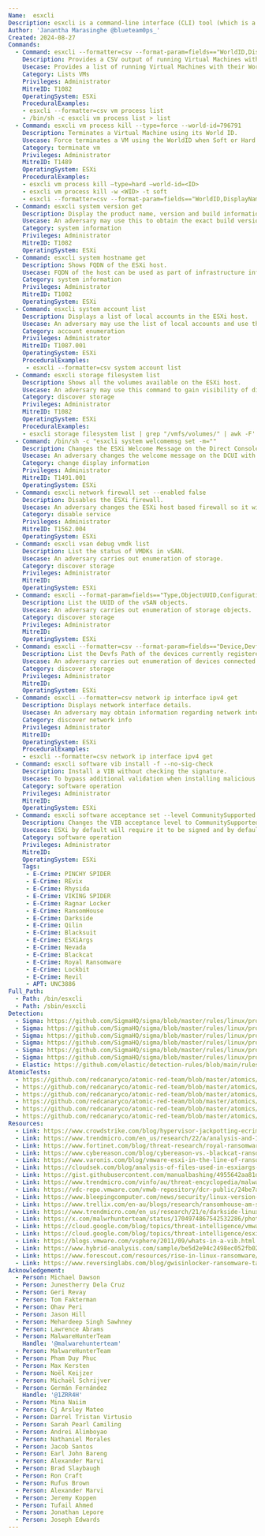 ```yaml
---
Name:  esxcli
Description: esxcli is a command-line interface (CLI) tool (which is a python script) used to manage VMware ESXi hosts. Using esxcli, administrators can perform various tasks related to ESXi host management, including network configuration, storage management, and VM operations.
Author: 'Janantha Marasinghe @blueteam0ps_'
Created: 2024-08-27
Commands:
  - Command: esxcli --formatter=csv --format-param=fields=="WorldID,DisplayName" vm process list
    Description: Provides a CSV output of running Virtual Machines with its corresponding WorldID and DisplayName.
    Usecase: Provides a list of running Virtual Machines with their WorldID and Displayname in CSV format
    Category: Lists VMs
    Privileges: Administrator
    MitreID: T1082
    OperatingSystem: ESXi
    ProceduralExamples:
    - esxcli --formatter=csv vm process list
    - /bin/sh -c esxcli vm process list > list
  - Command: esxcli vm process kill --type=force --world-id=796791
    Description: Terminates a Virtual Machine using its World ID.
    Usecase: Force terminates a VM using the WorldID when Soft or Hard terminates options fail. Soft termination allows the guest OS to gracefully shut down.This is similar to kill-SIGTERM. Gard mode immediately terminates a Virtual Machine using its World ID. It kills the VMX process and is similar to a kill -9 command
    Category: terminate vm
    Privileges: Administrator
    MitreID: T1489
    OperatingSystem: ESXi
    ProceduralExamples:
    - esxcli vm process kill –type=hard –world-id=<ID>
    - esxcli vm process kill -w <WID> -t soft
    - esxcli --formatter=csv --format-param=fields=="WorldID,DisplayName" vm process list | awk -F "\"*,\"*" '{system("esxcli vm process kill --type=force --world-id=" $1)}'
  - Command: esxcli system version get
    Description: Display the product name, version and build information.
    Usecase: An adversary may use this to obtain the exact build version information of the ESXi host to facilitate subsequent actions.
    Category: system information
    Privileges: Administrator
    MitreID: T1082
    OperatingSystem: ESXi
  - Command: esxcli system hostname get
    Description: Shows FQDN of the ESXi host.
    Usecase: FQDN of the host can be used as part of infrastructure information gathering operations.
    Category: system information
    Privileges: Administrator
    MitreID: T1082
    OperatingSystem: ESXi
  - Command: esxcli system account list
    Description: Displays a list of local accounts in the ESXi host.
    Usecase: An adversary may use the list of local accounts and use them for subsequent opeations. CSV output option was selected in certain operations.
    Category: account enumeration
    Privileges: Administrator
    MitreID: T1087.001
    OperatingSystem: ESXi
    ProceduralExamples:
     - esxcli --formatter=csv system account list
  - Command: esxcli storage filesystem list
    Description: Shows all the volumes available on the ESXi host.
    Usecase: An adversary may use this command to gain visibility of different volumes attached to the ESXi host. An adversary may use this command to gain visibility of different volumes attached to the ESXi host within /vmfs/volumes folder. This location usually holds data related to VMs.
    Category: discover storage
    Privileges: Administrator
    MitreID: T1082
    OperatingSystem: ESXi
    ProceduralExamples:
    - esxcli storage filesystem list | grep "/vmfs/volumes/" | awk -F'  ' '{print $2}'
  - Command: /bin/sh -c "esxcli system welcomemsg set -m=""
    Description: Changes the ESXi Welcome Message on the Direct Console User Interface (DCUI).
    Usecase: An adversary changes the welcome message on the DCUI with ransomware notification.
    Category: change display information
    Privileges: Administrator
    MitreID: T1491.001
    OperatingSystem: ESXi
  - Command: esxcli network firewall set --enabled false
    Description: Disables the ESXi firewall.
    Usecase: An adversary changes the ESXi host based firewall so it will cause minimum interference with their operations.
    Category: disable service
    Privileges: Administrator
    MitreID: T1562.004
    OperatingSystem: ESXi
  - Command: esxcli vsan debug vmdk list
    Description: List the status of VMDKs in vSAN.
    Usecase: An adversary carries out enumeration of storage.
    Category: discover storage
    Privileges: Administrator
    MitreID:
    OperatingSystem: ESXi
  - Command: esxcli --format-param=fields=="Type,ObjectUUID,Configuration” vsan debug object list
    Description: List the UUID of the vSAN objects.
    Usecase: An adversary carries out enumeration of storage objects.
    Category: discover storage
    Privileges: Administrator
    MitreID:
    OperatingSystem: ESXi
  - Command: esxcli --formatter=csv --format-param=fields=="Device,DevfsPath” storage core device list
    Description: List the Devfs Path of the devices currently registered with the storage.
    Usecase: An adversary carries out enumeration of devices connected to storage.
    Category: discover storage
    Privileges: Administrator
    MitreID:
    OperatingSystem: ESXi
  - Command: esxcli --formatter=csv network ip interface ipv4 get
    Description: Displays network interface details.
    Usecase: An adversary may obtain information regarding network interfaces available in the ESXi host.
    Category: discover network info
    Privileges: Administrator
    MitreID:
    OperatingSystem: ESXi
    ProceduralExamples:
    - esxcli --formatter=csv network ip interface ipv4 get
  - Command: esxcli software vib install -f --no-sig-check
    Description: Install a VIB without checking the signature.
    Usecase: To bypass additional validation when installing malicious VIBs, an adversary uses the force and no signature checking switches. Malicious VIBs are used to maintain persistent and command execution capability with an ESXi host and its guest VMs.
    Category: software operation
    Privileges: Administrator
    MitreID:
    OperatingSystem: ESXi
  - Command: esxcli software acceptance set --level CommunitySupported
    Description: Changes the VIB acceptance level to CommunitySupported.
    Usecase: ESXi by default will require it to be signed and by default set to PartnerSupported level. An adversary may change the VIB acceptance level to CommunitySupported level prior to running VIB installation.
    Category: software operation
    Privileges: Administrator
    MitreID:
    OperatingSystem: ESXi
    Tags:
     - E-Crime: PINCHY SPIDER
     - E-Crime: REvix
     - E-Crime: Rhysida
     - E-Crime: VIKING SPIDER
     - E-Crime: Ragnar Locker
     - E-Crime: RansomHouse
     - E-Crime: Darkside
     - E-Crime: Qilin
     - E-Crime: Blacksuit
     - E-Crime: ESXiArgs
     - E-Crime: Nevada
     - E-Crime: Blackcat
     - E-Crime: Royal Ransomware
     - E-Crime: Lockbit
     - E-Crime: Revil
     - APT: UNC3886
Full_Path:
  - Path: /bin/esxcli
  - Path: /sbin/esxcli
Detection:
  - Sigma: https://github.com/SigmaHQ/sigma/blob/master/rules/linux/process_creation/proc_creation_lnx_esxcli_system_discovery.yml
  - Sigma: https://github.com/SigmaHQ/sigma/blob/master/rules/linux/process_creation/proc_creation_lnx_esxcli_vm_kill.yml
  - Sigma: https://github.com/SigmaHQ/sigma/blob/master/rules/linux/process_creation/proc_creation_lnx_esxcli_vsan_discovery.yml
  - Sigma: https://github.com/SigmaHQ/sigma/blob/master/rules/linux/process_creation/proc_creation_lnx_esxcli_vm_discovery.yml
  - Sigma: https://github.com/SigmaHQ/sigma/blob/master/rules/linux/process_creation/proc_creation_lnx_esxcli_storage_discovery.yml
  - Sigma: https://github.com/SigmaHQ/sigma/blob/master/rules/linux/process_creation/proc_creation_lnx_esxcli_network_discovery.yml
  - Elastic: https://github.com/elastic/detection-rules/blob/main/rules/linux/impact_esxi_process_kill.toml
AtomicTests:
  - https://github.com/redcanaryco/atomic-red-team/blob/master/atomics/T1082/T1082.md#atomic-test-31---esxi---vm-discovery-using-esxcli
  - https://github.com/redcanaryco/atomic-red-team/blob/master/atomics/T1082/T1082.md#atomic-test-32---esxi---darkside-system-information-discovery
  - https://github.com/redcanaryco/atomic-red-team/blob/master/atomics/T1129/T1129.md#atomic-test-1---esxi---install-a-custom-vib-on-an-esxi-host
  - https://github.com/redcanaryco/atomic-red-team/blob/master/atomics/T1529/T1529.md#atomic-test-14---esxi---avoslocker-enumerates-vms-and-forcefully-kills-vms
  - https://github.com/redcanaryco/atomic-red-team/blob/master/atomics/T1562.010/T1562.010.md#atomic-test-2---esxi---change-vib-acceptance-level-to-communitysupported-via-esxcli
  - https://github.com/redcanaryco/atomic-red-team/blob/master/atomics/T1562.010/T1562.010.md#atomic-test-1---esxi---change-vib-acceptance-level-to-communitysupported-via-powercli
Resources:
  - Link: https://www.crowdstrike.com/blog/hypervisor-jackpotting-ecrime-actors-increase-targeting-of-esxi-servers/
  - Link: https://www.trendmicro.com/en_us/research/22/a/analysis-and-Impact-of-lockbit-ransomwares-first-linux-and-vmware-esxi-variant.html
  - Link: https://www.fortinet.com/blog/threat-research/royal-ransomware-targets-linux-esxi-servers
  - Link: https://www.cybereason.com/blog/cybereason-vs.-blackcat-ransomware
  - Link: https://www.varonis.com/blog/vmware-esxi-in-the-line-of-ransomware-fire
  - Link: https://cloudsek.com/blog/analysis-of-files-used-in-esxiargs-ransomware-attack-against-vmware-esxi-servers
  - Link: https://gist.githubusercontent.com/manualbashing/4955642aa81d74c3c5221a698abfe381/raw/2e7ad84449c875821b31455ae1f4193bfde8b05f/freqStunnedVMs.sh
  - Link: https://www.trendmicro.com/vinfo/au/threat-encyclopedia/malware/ransom.linux.blacksuit.theodbc
  - Link: https://vdc-repo.vmware.com/vmwb-repository/dcr-public/24be7af7-d9cd-48d9-bab8-8c91614be19d/0ca33108-8017-4b40-86b9-f066456894ea/doc/GUID-53C7D50E-1C8D-486D-89FF-E69B0A77E406.html
  - Link: https://www.bleepingcomputer.com/news/security/linux-version-of-qilin-ransomware-focuses-on-vmware-esxi/
  - Link: https://www.trellix.com/en-au/blogs/research/ransomhouse-am-see/
  - Link: https://www.trendmicro.com/en_us/research/21/e/darkside-linux-vms-targeted.html
  - Link: https://x.com/malwrhunterteam/status/1704974867542532286/photo/3
  - Link: https://cloud.google.com/blog/topics/threat-intelligence/vmware-esxi-zero-day-bypass
  - Link: https://cloud.google.com/blog/topics/threat-intelligence/esxi-hypervisors-malware-persistence
  - Link: https://blogs.vmware.com/vsphere/2011/09/whats-in-a-vib.html
  - Link: https://www.hybrid-analysis.com/sample/be5d2e94c2498ec052fb025e3348085e418c856dd43080501acfe2067ba54c41/6553b8f44c06e50d5408581f
  - Link: https://www.forescout.com/resources/rise-in-linux-ransomware/
  - Link: https://www.reversinglabs.com/blog/gwisinlocker-ransomware-targets-south-korean-industrial-and-pharmaceutical-companies
Acknowledgement:
  - Person: Michael Dawson
  - Person: Junestherry Dela Cruz
  - Person: Geri Revay
  - Person: Tom Fakterman
  - Person: Ohav Peri
  - Person: Jason Hill
  - Person: Mehardeep Singh Sawhney
  - Person: Lawrence Abrams
  - Person: MalwareHunterTeam
    Handle: '@malwarehunterteam'
  - Person: MalwareHunterTeam
  - Person: Pham Duy Phuc
  - Person: Max Kersten
  - Person: Noël Keijzer
  - Person: Michaël Schrijver
  - Person: Germán Fernández
    Handle: '@1ZRR4H'
  - Person: Mina Naiim
  - Person: Cj Arsley Mateo
  - Person: Darrel Tristan Virtusio
  - Person: Sarah Pearl Camiling
  - Person: Andrei Alimboyao
  - Person: Nathaniel Morales
  - Person: Jacob Santos
  - Person: Earl John Bareng
  - Person: Alexander Marvi
  - Person: Brad Slaybaugh
  - Person: Ron Craft
  - Person: Rufus Brown
  - Person: Alexander Marvi
  - Person: Jeremy Koppen
  - Person: Tufail Ahmed
  - Person: Jonathan Lepore
  - Person: Joseph Edwards
---
```

